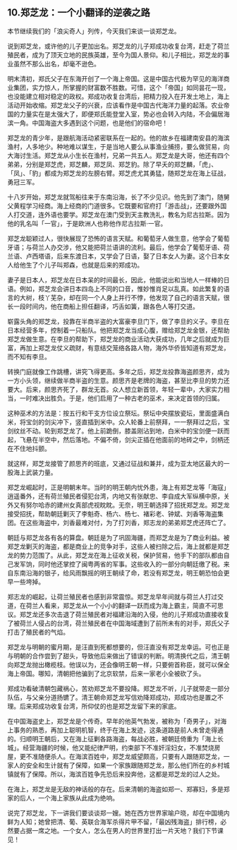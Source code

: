 ## 10.郑芝龙：一个小翻译的逆袭之路
本节继续我们的「浪尖奇人」列传，今天我们来谈一谈郑芝龙。


说到郑芝龙，或许他的儿子更加出名。郑芝龙的儿子郑成功收复台湾，赶走了荷兰殖民者，成为了顶天立地的民族英雄，至今为国人景仰。和儿子相比，郑芝龙的事业虽然不那么出名，却毫不逊色。


明末清初，郑氏父子在东海开创了一个海上帝国。这是中国古代极为罕见的海洋商业集团，实力惊人，所掌握的财富数不胜数。可惜，这个「帝国」如同昙花一现，也没能建立相对稳定的政权。郑成功收复台湾后，把精力投入在开发土地上，海上活动开始收缩。郑芝龙父子的兴衰，应该看作是中国古代海洋力量的起落。农业帝国的力量实在是太强大了，即便郑氏能登堂入室，势必也会转入内陆，不会偏居海滨一角。中国海盗大多遇到这个问题，也是他们的宿命吧！


郑芝龙的青少年，是跟航海活动紧密联系在一起的。他的故乡在福建南安县的海滨渔村，人多地少。种地难以谋生，于是当地人要么从事渔业捕捞，要么做贸易，向大海讨生活。郑芝龙从小生长在渔村，兄弟一共五人。郑芝龙是大哥，他还有四个弟弟，分别是郑芝虎，郑芝麟，郑芝凤、郑芝豹。除了早夭的郑芝麟，「虎」、「凤」、「豹」都成为郑芝龙的左膀右臂。郑芝虎尤其勇猛，随郑芝龙在海上征战，勇冠三军。


十八岁开始，郑芝龙就驾船往来于东南沿海，长了不少见识。他先到了澳门，随舅父黄程学习经商。海上经商的门道很多。它既要和官府打「游击战」，还要跟外国人打交道，连外语也要学。郑芝龙在澳门受到天主教洗礼，教名为尼古拉斯。因为他的乳名叫「一官」，于是欧洲人也称他作尼古拉斯·一官。


郑芝龙聪颖过人，很快展现了恐怖的语言天赋。和葡萄牙人做生意，他学会了葡萄牙语；与荷兰人办交涉，他又能把荷兰语讲的流利。最后，他学会了葡萄牙语、荷兰语、卢西塔语，后来东渡日本，又学会了日语，娶了日本女人为妻。这个日本女人给他生了个儿子叫郑森，也就是后来的郑成功。


妻子是日本人，郑芝龙在日本呆的时间最长，因此，他能说出和当地人一样棒的日语。例如，郑芝龙会讲日本四岛上不同的口音，惟妙惟肖足以乱真。如此繁复的语言的大树，枝丫芜杂，却在同一个人身上并行不悖，他发现了自己的语言天赋，很长一段时间内，他在商船上担任翻译，巧舌如簧，跟各色人等打交道。


崭露头角的郑芝龙，投靠在半商半盗的大富豪李旦门下，做了李旦的义子。李旦在日本经营多年，控制着一只船队。他把郑芝龙当成心腹，赠给郑芝龙金银，还帮助郑芝龙做生意。在李旦的帮助下，郑芝龙的商业活动大获成功，几年之后就成为巨富，再加上郑芝龙仗义疏财，有意结交笼络各路人物，海外华侨皆知道有郑芝龙，而不知有李旦。


转换门庭就像工作跳槽，讲究飞得更高。多年之后，郑芝龙投靠海盗颜思齐，成为一方小头领，继续做半商半盗的生意。颜思齐是老牌的海盗，甚至比李旦的势力还要大。后来，颜思齐死了，群龙无首。众人想立新首领，年轻一辈中，大家实力相当，一时难决出胜负。于是，他们启用了一种古老的巫术，来决定首领的归属。


这种巫术的方法是：按五行和干支方位设立祭坛。祭坛中央摆放瓷坛，里面盛满白米，将宝剑的剑尖冲下，竖直插到米中。众人轮番上前祭拜，一一祭拜过之后，宝剑纹丝不动。轮到郑芝龙了。他上前跪倒，膝盖刚沾到地，白米中的宝剑便一跃而起，飞悬在半空中，然后落地。不偏不倚，剑尖正插在他面前的地砖之中，剑柄还在不住地抖颤。


就这样，郑芝龙接管了颜思齐的班底，又通过征战和兼并，成为亚太地区最大的一股海上武装力量。


郑芝龙崛起时，正是明朝末年。当时的明王朝内忧外患，海上有郑芝龙等「海寇」逍遥番外，还有荷兰殖民者侵犯台湾，内地又有张献忠、李自成大军纵横中原，关外又有努尔哈赤的建州女真部虎视眈眈。无奈，明王朝选择了招抚郑芝龙。郑芝龙接受招抚，帮助朝廷剿灭了李魁奇、杨六、杨七、褚彩老、钟斌、刘香等海盗集团。在这些海盗中，刘香最难对付，为了打刘香，郑志龙的弟弟郑芝虎还阵亡了。


朝廷与郑芝龙各有各的算盘。朝廷是为了巩固海疆，而郑芝龙是为了商业利益。被郑芝龙剿灭的海盗，都是商业上的竞争对手，这些人被扫除之后，海上就都是郑芝龙的势力范围了。从此，郑芝龙在海上征收关税，保护贸易，他手下的部队都由自己发军饷，同时他还掌控了闽粤两省的军事。这些收入的一部分向朝廷缴了税。来自东南沿海的银子，给风雨飘摇的明王朝续了命，若没有郑芝龙，明王朝恐怕会更早一些垮掉。


郑志龙的崛起，让荷兰殖民者也感到非常震惊。郑芝龙早年间就与荷兰人打过交道，在荷兰人看来，郑芝龙从一个小小的翻译一跃而成为海上霸主，简直不可思议。郑芝龙还多次击退了荷兰殖民者对福建沿海的入侵，他的儿子郑成功直接收复了被荷兰人侵占的台湾，荷兰殖民者在中国海域遭到了前所未有的对手，郑氏父子打击了殖民者的气焰。


郑芝龙与明朝的蜜月期，是汪直到死都想要的，但汪直没有郑芝龙幸运。可也正是与明朝的合作尝到了甜头，导致他后来做出了错误的判断。明清换代之后，清王朝向郑芝龙抛出橄榄枝。他误以为，还会像明王朝一样，只要俯首称臣，就可以保全海上帝国。哪知，清朝把他骗到了北京软禁，后来一家老小全被砍了头。


郑成功看破清朝包藏祸心，苦劝郑芝龙不要投降。郑芝龙不听，儿子就带走一部分队伍，与父亲分道扬镳了。清王朝命郑芝龙写信劝降郑成功，郑成功也是置之不理。后来郑成功收复台湾，所仰仗的也是郑芝龙留下来的家底。


在中国海盗史上，郑芝龙是个传奇。早年的他英气勃发，被称为「奇男子」，对海上事务的熟悉，再加上聪明机智，终于在海上发迹，这条道路是前人未曾走得通的。归顺明王朝后，又在海上征剿各路海盗，每战必胜，被朝廷倚重为「海上长城」。经营海疆的时候，他又能纪律严明，约束部下不准奸淫妇女，不准焚烧房屋，更不准随便杀人。在海滨百姓中，郑芝龙威望颇高，只要有人跟随郑芝龙，一家人的安全和生计就有了保障，如果一个家族跟随郑芝龙，那么他们所在的乡村城镇就有了保障。所以，海滨百姓争先恐后来投奔他，这都是郑芝龙的过人之处。


在海上，郑芝龙是无敌的神话般的存在。后来清朝的海盗如郑一、郑寡妇，多是郑家的后人，一个海上家族从此成为绝响。


说完了郑芝龙，下一讲我们要谈谈郑一嫂。她在西方世界家喻户晓，却在中国境内鲜为人知；她曾把清、葡、英联合海军杀得片甲不留，「最凶残海盗」排行榜，必然要占据一席之地。一个女人，怎么在男人的世界里打出一片天地？我们下节课见！

